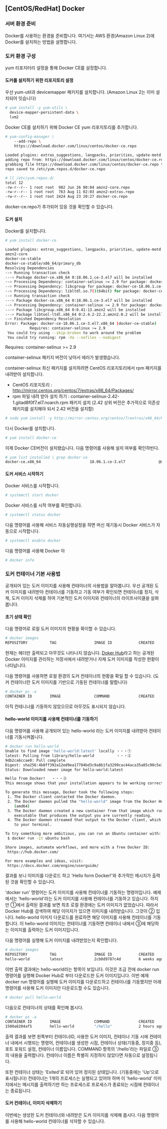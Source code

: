

## [CentOS/RedHat] Docker 

### 서버 환경 준비
Docker를 사용하는 환경을 준비합니다. 
여기서는 AWS 환경(Amazon Linux 2)에 Docker를 설치하는 방법을 설명합니다.

### 도커 환경 구성
yum 리포지터리 설정을 통해 Docker CE를 설정합니다. 

#### 도커를 설치하기 위한 리포지토리 설정

우선 yum-util과 devicemapper 패키지를 설치합니다. 
(Amazon Linux 2는 이미 설치되어 잇습니다) 

```bash
# yum install -y yum-utils \
  device-mapper-persistent-data \
  lvm2
```

Docker CE를 설치하기 위해 Docker CE yum 리포지토리를 추가합니다. 

```bash
# yum-config-manager \
    --add-repo \
    https://download.docker.com/linux/centos/docker-ce.repo
    
Loaded plugins: extras_suggestions, langpacks, priorities, update-motd
adding repo from: https://download.docker.com/linux/centos/docker-ce.repo
grabbing file https://download.docker.com/linux/centos/docker-ce.repo to /etc/yum.repos.d/docker-ce.repo
repo saved to /etc/yum.repos.d/docker-ce.repo

# ll /etc/yum.repos.d/
total 12
-rw-r--r-- 1 root root  982 Jun 26 00:04 amzn2-core.repo
-rw-r--r-- 1 root root  763 Aug 11 02:03 amzn2-extras.repo
-rw-r--r-- 1 root root 2424 Aug 23 20:27 docker-ce.repo

```
docker-ce.repo가 추가되어 있응 것을 확인할 수 있습니다. 

#### 도커 설치

Docker를 설치합니다. 

```bash
# yum install docker-ce

Loaded plugins: extras_suggestions, langpacks, priorities, update-motd
amzn2-core                                                                                                            | 2.4 kB  00:00:00
docker-ce-stable                                                                                                      | 2.9 kB  00:00:00
docker-ce-stable/x86_64/primary_db                                                                                    |  15 kB  00:00:00
Resolving Dependencies
--> Running transaction check
---> Package docker-ce.x86_64 0:18.06.1.ce-3.el7 will be installed
--> Processing Dependency: container-selinux >= 2.9 for package: docker-ce-18.06.1.ce-3.el7.x86_64
--> Processing Dependency: libcgroup for package: docker-ce-18.06.1.ce-3.el7.x86_64
--> Processing Dependency: libltdl.so.7()(64bit) for package: docker-ce-18.06.1.ce-3.el7.x86_64
--> Running transaction check
---> Package docker-ce.x86_64 0:18.06.1.ce-3.el7 will be installed
--> Processing Dependency: container-selinux >= 2.9 for package: docker-ce-18.06.1.ce-3.el7.x86_64
---> Package libcgroup.x86_64 0:0.41-13.amzn2 will be installed
---> Package libtool-ltdl.x86_64 0:2.4.2-22.2.amzn2.0.2 will be installed
--> Finished Dependency Resolution
Error: Package: docker-ce-18.06.1.ce-3.el7.x86_64 (docker-ce-stable)
           Requires: container-selinux >= 2.9
 You could try using --skip-broken to work around the problem
 You could try running: rpm -Va --nofiles --nodigest

```

Requires: container-selinux >= 2.9

container-selinux 패키지 버전이 낮아서 에러가 발생했습니다. 

container-selinux 최신 패키지를 설치하려면 CentOS 리포지토리에서 rpm 패키지를 내려받아 설치합니다. 
- CentOS 리포지토리 : http://mirror.centos.org/centos/7/extras/x86_64/Packages/ 
- rpm 파일 내려 받아 설치 하기 : container-selinux-2.42-1.gitad8f0f7.el7.noarch.rpm 패키지 설치 
(2.42 상위 버전은 추가적으로 의존성 패키지를 설치해야 되서 2.42 버전을 설치함)

```bash
# sudo yum install -y http://mirror.centos.org/centos/7/extras/x86_64/Packages/container-selinux-2.42-1.gitad8f0f7.el7.noarch.rpm
```

다시 Docker를 설치합니다. 

```bash
# yum install docker-ce
```

이제 Docker CE버전이 설치됐습니다. 다음 명령어를 사용해  설치 여부를 확인하빈다. 

```bash
# yum list installed | grep docker-ce
docker-ce.x86_64                      18.06.1.ce-3.el7               @docker-ce-stable

```

#### 도커 서비스 시작하기

Docker 서비스를 시작합니다. 

```bash
# systemctl start docker
```

Docker 서비스를 시작 여부를 확인합니다.  

```bash
# systemctl status docker
```

다음 명령어를 사용해 서비스 자동실행설정을 하면 머신 재기동시 Docker 서비스가 자동으로 시작합니다.

```bash
# systemctl enable docker
```

다음 명령어를 사용해 Docker 아

```bash
# docker info
```

### 도커 컨테이너 기본 사용법
공개되어 있는 도커 이미지를 사용해 컨테이너의 사용법을 알아봅니다. 
우선 공개된 도커 이미지를 내려받아 컨테이너를 기동하고 기동 여부가 확인되면 컨테이너를 정지, 삭제, 도커 이미지 삭제를 하여 기본적인 도커 이미지와 컨테이너의 라이프사이클을 살펴봅니다. 

#### 초기 상태 확인
다음 명령어로 로컬 도커 이미지의 현황을 확이할 수 있습니다.
```bash
# docker images
REPOSITORY          TAG                 IMAGE ID            CREATED             SIZE
```
현재는 헤더만 출력되고 아무것도 나타나지 않습니다. 
[Doker Hub](https://hub.docker.com/explore/)라고 하는 공개된 Docker 이미지를 관리하는 저장서에서 내려받거나 자체 도커 이미지를 작성한 현황이 나타납니다. 

다음 명령어를 사용하면 로컬 환경의 도커 컨테이너의 현황을 확일 할 수 있습니다. (도커 컨테이너란 도커 이미지를 기반으로 기동된 컨테이너를 말합니다)
```bash
# docker ps -a
CONTAINER ID        IMAGE               COMMAND             CREATED             STATUS              PORTS               NAMES
```
아직 컨테니너를 기동하지 않았으므로 아무것도 표시되지 않습니다. 

#### hello-world 이미지를 사용해 컨테이너를 기동하기
다음 명령어를 사용해 공개되어 있는 hello-world 라는 도커 이미지를 내려받아 컨테이너를 기동시켜봅니다. 
```bash
# docker run hello-world
Unable to find image 'hello-world:latest' locally ・・・①
latest: Pulling from library/hello-world          ・・・②
9db2ca6ccae0: Pull complete
Digest: sha256:4b8ff392a12ed9ea17784bd3c9a8b1fa3299cac44aca35a85c90c5e3c7afacdc
Status: Downloaded newer image for hello-world:latest

Hello from Docker!   ・・・③
This message shows that your installation appears to be working correctly.

To generate this message, Docker took the following steps:
 1. The Docker client contacted the Docker daemon.
 2. The Docker daemon pulled the "hello-world" image from the Docker Hub.
    (amd64)
 3. The Docker daemon created a new container from that image which runs the
    executable that produces the output you are currently reading.
 4. The Docker daemon streamed that output to the Docker client, which sent it
    to your terminal.

To try something more ambitious, you can run an Ubuntu container with:
 $ docker run -it ubuntu bash

Share images, automate workflows, and more with a free Docker ID:
 https://hub.docker.com/

For more examples and ideas, visit:
 https://docs.docker.com/engine/userguide/

```

결과를 보니 이미지를 다운로드 하고 'Hello form Docker!'와 추가적인 메시지가 출력된 것을 확인할 수 있습니다. 

'docker run' 명령어는 도커 이미지를 사용해 컨테이너를 기동하는 명령어입니다. 예제에서는 'hello-world'라는 도커 이미지를 사용해 컨테이너를 기동하고 있습니다. 
하지만 ①에서 출력된 결과를 보면 최초 로컬 환경에는 도커 이미지가 없었습니다. 따라서 Docker Hub를 검색하여 해당 이미지가 있으면 이미지를 내려받습니다. 그것이 ② 입니다.
hello-world 이미지 다운로드를 완료하면 해당 이미지를 사용해 컨테이너를 기동합니다. 이 hello-world 이미지는 컨테이너를 기동하면 컨테이너 내에서 ③에 해당하는 이미지를 출력하는 도커 이미지입니다. 

다음 명령어를 실행해 도커 이미지를 내려받았는지 확인합니다. 
```bash
# docker images
REPOSITORY          TAG                 IMAGE ID            CREATED             SIZE
hello-world         latest              2cb0d9787c4d        6 weeks ago         1.85kB

```
이번 출력 결과에는 hello-world라는 항목이 보입니다. 이것은 조금 전에 docker run 명령어를 실행해 Docker Hub로 부터 다운로드한 도커 이미지입니다. 이번 예제 docker run 명령어를 실행해 도커 이미지를 다운로드하고 컨테이너를 기동했지만 아래 명령어를 사용해 도커 이미지만 다운로드할 수도 있습니다. 
```bash
# docker pull hello-world
```
다음오로 컨테이너의 상태를 확인해 봅시다. 

```bash
# docker ps -a
CONTAINER ID        IMAGE               COMMAND             CREATED             STATUS                   PORTS               NAMES
1500a8204af5        hello-world         "/hello"            2 hours ago         Exited (0) 2 hours ago                       competent_haibt
```
출력 결과를 보면 왼쪽부터 컨테이너ID, 사용한 도커 이미지, 컨테이너 기동 시에 컨테이너 내에서 시행되는 명령어, 컨테이너를 생성한 시점, 컨테이너 상태(기동중, 정지중 등), 포트 포워드 설정, 컨테이너 이름입니다. 
COMMAND 항목의 '/hello'라는 파일로 ③의 내용을 출력합니다. 
컨테이너 이름은 특별히 지정하지 않았다면 자동으로 설정됩니다. 

또한 컨테이너 상태는 'Exited'로 되어 있어 정지된 상태입니다. (기동중에는 'Up'으로 표시됩니다)
컨테이너는 1개의 프로세스는 실행되고 있어야 하며 이 'hello-world' 이미지에서는 메시지를 출력하기만 하는 프로세스로 프로세스가 종료되는 시점에 컨테이너는 종료됩니다. 


#### 도커 컨테이너, 이미지 삭제하기
이번에는 생성한 도커 컨테이너와 내려받은 도커 이미지를 삭제해 봅시다.
다음 명령어를 사용해 hello-world 컨테이너를 삭자할 수 있습니다. 

